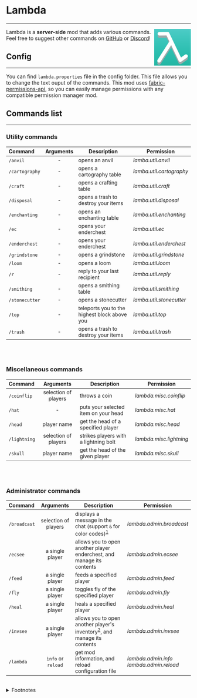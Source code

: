 # Lambda

---
<img align="right" width="100" height="100" src="img/logo.png">

Lambda is a **server-side** mod that adds various commands.  
Feel free to suggest other commands on [GitHub](https://github.com/kgriff0n/lambda) or [Discord](https://discord.gg/ZeHm57BEyt)!
<br>

## Config

---
You can find `lambda.properties` file in the config folder. This file allows you to change the text ouput of the commands.
This mod uses [fabric-permissions-api](https://github.com/lucko/fabric-permissions-api), so you can easily manage permissions with any compatible permission manager mod.

## Commands list

---

### Utility commands

| Command        | Arguments | Description                                  | Permission                |
|:---------------|:---------:|----------------------------------------------|---------------------------|
| `/anvil`       |     -     | opens an anvil                               | *lamba.util.anvil*        |
| `/cartography` |     -     | opens a cartography table                    | *lamba.util.cartography*  | 
| `/craft`       |     -     | opens a crafting table                       | *lamba.util.craft*        |
| `/disposal`    |     -     | opens a trash to destroy your items          | *lamba.util.disposal*     |
| `/enchanting`  |     -     | opens an enchanting table                    | *lamba.util.enchanting*   |
| `/ec`          |     -     | opens your enderchest                        | *lamba.util.&#8203;ec*    |
| `/enderchest`  |     -     | opens your enderchest                        | *lamba.util.enderchest*   |
| `/grindstone`  |     -     | opens a grindstone                           | *lamba.util.grindstone*   |
| `/loom`        |     -     | opens a loom                                 | *lamba.util.loom*         |
| `/r`           |     -     | reply to your last recipient                 | *lamba.util.reply*        |
| `/smithing`    |     -     | opens a smithing table                       | *lamba.util.smithing*     |
| `/stonecutter` |     -     | opens a stonecutter                          | *lamba.util.stonecutter*  |
| `/top`         |     -     | teleports you to the highest block above you | *lamba.util.top*          |
| `/trash`       |     -     | opens a trash to destroy your items          | *lamba.util.trash*        |

<br>
<br>

### Miscellaneous commands

| Command      |      Arguments       | Description                           | Permission              |
|:-------------|:--------------------:|---------------------------------------|-------------------------|
| `/coinflip`  | selection of players | throws a coin                         | *lambda.misc.coinflip*  |
| `/hat`       |          -           | puts your selected item on your head  | *lambda.misc.hat*       |
| `/head`      |     player name      | get the head of a specified player    | *lambda.misc.head*      |
| `/lightning` | selection of players | strikes players with a lightning bolt | *lambda.misc.lightning* |
| `/skull`     |     player name      | get the head of the given player      | *lambda.misc.skull*     |

<br>
<br>

### Administrator commands

| Command      |      Arguments       | Description                                                                                             | Permission                                             |
|:-------------|:--------------------:|---------------------------------------------------------------------------------------------------------|--------------------------------------------------------|
| `/broadcast` | selection of players | displays a message in the chat (support `&` for color codes)<sup>[1](#code-format)</sup>                | *lambda.admin.broadcast*                               |
| `/ecsee`     |   a single player    | allows you to open another player enderchest, and manage its contents                                   | *lambda.admin.ecsee*                                   |
| `/feed`      |   a single player    | feeds a specified player                                                                                | *lambda.admin.feed*                                    |
| `/fly`       |   a single player    | toggles fly of the specified player                                                                     | *lambda.admin.fly*                                     |
| `/heal`      |   a single player    | heals a specified player                                                                                | *lambda.admin.heal*                                    |
| `/invsee`    |   a single player    | allows you to open another player's inventory<sup>[2](#invsee-interface)</sup>, and manage its contents | *lambda.admin.invsee*                                  |
| `/lambda`    |  `ìnfo` or `reload`  | get mod information, and reload configuration file                                                      | *lambda.admin.&#8203;info* <br/> *lambda.admin.reload* |

<br>

<details>
<summary>Footnotes</summary>

<sup><a name="code-format">1</a></sup>  
Add `&` before these characters to get the right color  
![code-format](img/code-format.png)

<sup><a name="invsee-interface">2</a></sup>  
![invsee-interface](img/invsee-interface.png)

</details>